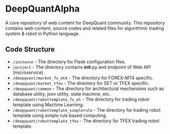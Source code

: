 # DeepQuantAlpha
A core repository of web content for DeepQuant community. This repository contains web content, source codes and related files for algorithmic trading system & robot in Python language.

## Code Structure
* `/instance` - The directory for Flask configuration files.
* `/project` - The directory contains __init__.py and endpoint of Web API (microservice).
* `/deepquant/market_fx_mt4` - The directory for FOREX-MT4 specific.
* `/deepquant/market_tfex` - The directory for SET or TFEX specific.
* `/deepquant/common` - The directory for architectural mechanisms such as database utility, json utility, state machine, etc.
* `/deepquant/robottemplate_fx_ml` - The directory for trading robot template using Machine Learning.
* `/deepquant/robottemplate_simplerule` - The directory for  trading robot template using simple rule based computing.
* `/deepquant/robottemplate_tfex` - The directory for TFEX trading robot template.